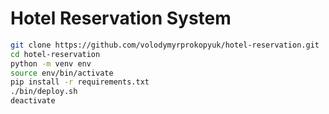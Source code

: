 # Hotel Reservation System

```bash
git clone https://github.com/volodymyrprokopyuk/hotel-reservation.git
cd hotel-reservation
python -m venv env
source env/bin/activate
pip install -r requirements.txt
./bin/deploy.sh
deactivate
```
